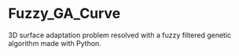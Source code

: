 # Fuzzy_GA_Curve
3D surface adaptation problem resolved with a fuzzy filtered genetic algorithm made with Python.
